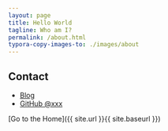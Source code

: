 ```yaml
---
layout: page
title: Hello World
tagline: Who am I?
permalink: /about.html
typora-copy-images-to: ./images/about
---
```


## Contact
+ [Blog](https://labysgist.github.io )
+ [GitHub @xxx](https://github.com/xxx)



[Go to the Home]({{ site.url }}{{ site.baseurl }})
